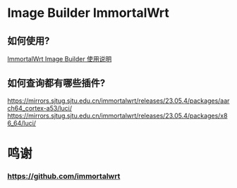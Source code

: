 # Image Builder ImmortalWrt
## 如何使用?
[ImmortalWrt Image Builder 使用说明](https://github.com/1715173329/blog/issues/8)

## 如何查询都有哪些插件?
https://mirrors.sjtug.sjtu.edu.cn/immortalwrt/releases/23.05.4/packages/aarch64_cortex-a53/luci/ <br>
https://mirrors.sjtug.sjtu.edu.cn/immortalwrt/releases/23.05.4/packages/x86_64/luci/ 

# 鸣谢
### https://github.com/immortalwrt
